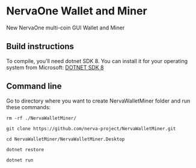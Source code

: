# NervaOne Wallet and Miner
New NervaOne multi-coin GUI Wallet and Miner

## Build instructions
To compile, you'll need dotnet SDK 8. You can install it for your operating system from Microsoft:
[DOTNET SDK 8][dotnet-sdk-8]
 
## Command line
Go to directory where you want to create NervaWalletMiner folder and run these commands:

```
rm -rf ./NervaWalletMiner/
```

```
git clone https://github.com/nerva-project/NervaWalletMiner.git
```

```
cd NervaWalletMiner/NervaWalletMiner.Desktop
```

```
dotnet restore
```

```
dotnet run
```


<!-- Reference links -->
[dotnet-sdk-8]: https://dotnet.microsoft.com/en-us/download/dotnet/8.0